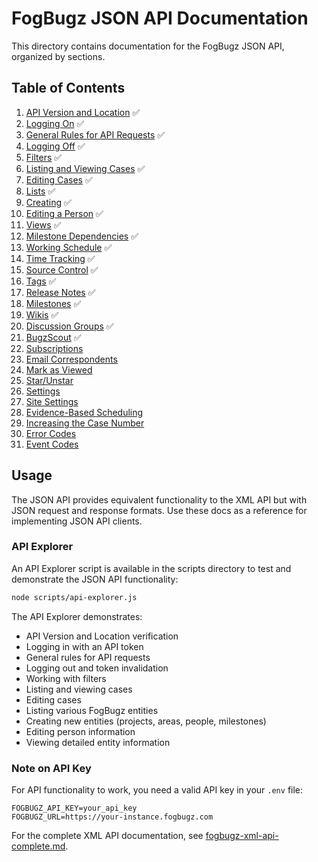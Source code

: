 # FogBugz JSON API Documentation

This directory contains documentation for the FogBugz JSON API, organized by sections.

## Table of Contents

1. [API Version and Location](01-api-version-location.md) ✅
2. [Logging On](02-logging-on.md) ✅
3. [General Rules for API Requests](03-general-rules.md) ✅
4. [Logging Off](04-logging-off.md) ✅
5. [Filters](05-filters.md) ✅
6. [Listing and Viewing Cases](06-listing-viewing-cases.md) ✅
7. [Editing Cases](07-editing-cases.md) ✅
8. [Lists](08-lists.md) ✅
9. [Creating](09-creating.md) ✅
10. [Editing a Person](10-editing-person.md) ✅
11. [Views](11-views.md) ✅
12. [Milestone Dependencies](12-milestone-dependencies.md) ✅
13. [Working Schedule](13-working-schedule.md) ✅
14. [Time Tracking](14-time-tracking.md) ✅
15. [Source Control](15-source-control.md) ✅
16. [Tags](16-tags.md) ✅
17. [Release Notes](17-release-notes.md) ✅
18. [Milestones](18-milestones.md) ✅
19. [Wikis](19-wikis.md) ✅
20. [Discussion Groups](20-discussion-groups.md) ✅
21. [BugzScout](21-bugzscout.md) ✅
22. [Subscriptions](22-subscriptions.md)
23. [Email Correspondents](23-email-correspondents.md)
24. [Mark as Viewed](24-mark-as-viewed.md)
25. [Star/Unstar](25-star-unstar.md)
26. [Settings](26-settings.md)
27. [Site Settings](27-site-settings.md)
28. [Evidence-Based Scheduling](28-evidence-based-scheduling.md)
29. [Increasing the Case Number](29-increasing-case-number.md)
30. [Error Codes](30-error-codes.md)
31. [Event Codes](31-event-codes.md)

## Usage

The JSON API provides equivalent functionality to the XML API but with JSON request and response formats. Use these docs as a reference for implementing JSON API clients.

### API Explorer

An API Explorer script is available in the scripts directory to test and demonstrate the JSON API functionality:

```bash
node scripts/api-explorer.js
```

The API Explorer demonstrates:
- API Version and Location verification
- Logging in with an API token
- General rules for API requests
- Logging out and token invalidation
- Working with filters
- Listing and viewing cases
- Editing cases
- Listing various FogBugz entities
- Creating new entities (projects, areas, people, milestones)
- Editing person information
- Viewing detailed entity information

### Note on API Key

For API functionality to work, you need a valid API key in your `.env` file:

```
FOGBUGZ_API_KEY=your_api_key
FOGBUGZ_URL=https://your-instance.fogbugz.com
```

For the complete XML API documentation, see [fogbugz-xml-api-complete.md](../fogbugz-xml-api-complete.md).
